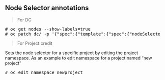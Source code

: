 <h2>Node Selector annotations</h2>

<blockquote>
  For DC
</blockquote>
<pre>
# oc get nodes --show-labels=true
# oc patch dc/<dcname> -p '{"spec":{"template":{"spec":{"nodeSelector":{"<label_name>":"<label_value>"}}}}}'</pre>

<blockquote>
For Project credit
</blockquote>
<p>Sets the node selector for a specific project by editing the project namespace. As an example to edit namespace for a project named “new project”</p>
<pre># oc edit namespace newproject</pre>
